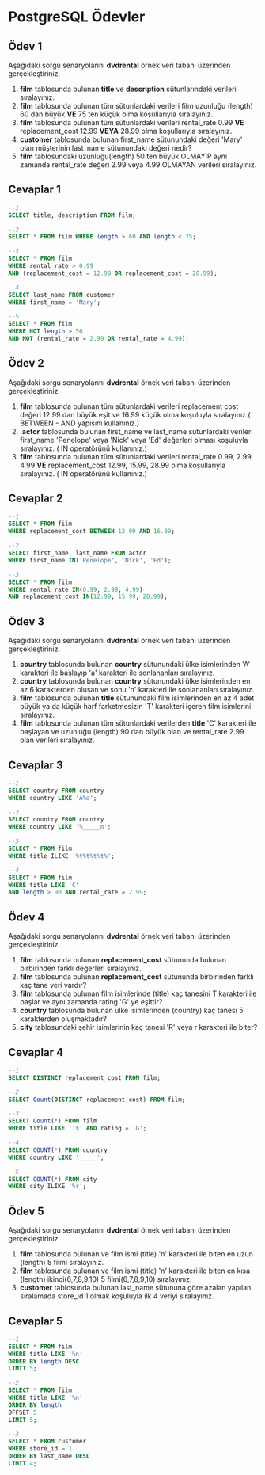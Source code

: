 # PostgreSQL Ödevler

## Ödev 1

Aşağıdaki sorgu senaryolarını **dvdrental** örnek veri tabanı üzerinden gerçekleştiriniz.

1. **film** tablosunda bulunan **title** ve **description** sütunlarındaki verileri sıralayınız.
2. **film** tablosunda bulunan tüm sütunlardaki verileri film uzunluğu (length) 60 dan büyük **VE** 75 ten küçük olma koşullarıyla sıralayınız.
3. **film** tablosunda bulunan tüm sütunlardaki verileri rental\_rate 0.99 **VE** replacement\_cost 12.99 **VEYA** 28.99 olma koşullarıyla sıralayınız.
4. **customer** tablosunda bulunan first\_name sütunundaki değeri 'Mary' olan müşterinin last\_name sütunundaki değeri nedir?
5. **film** tablosundaki uzunluğu(length) 50 ten büyük OLMAYIP aynı zamanda rental\_rate değeri 2.99 veya 4.99 OLMAYAN verileri sıralayınız.

## Cevaplar 1

``` sql
--1
SELECT title, description FROM film;

--2
SELECT * FROM film WHERE length > 60 AND length < 75;

--3
SELECT * FROM film 
WHERE rental_rate > 0.99 
AND (replacement_cost = 12.99 OR replacement_cost = 28.99);

--4
SELECT last_name FROM customer 
WHERE first_name = 'Mary';

--5
SELECT * FROM film 
WHERE NOT length > 50 
AND NOT (rental_rate = 2.99 OR rental_rate = 4.99);
```

## Ödev 2

Aşağıdaki sorgu senaryolarını **dvdrental** örnek veri tabanı üzerinden gerçekleştiriniz.

1. **film** tablosunda bulunan tüm sütunlardaki verileri replacement cost değeri 12.99 dan büyük eşit ve 16.99 küçük olma koşuluyla sıralayınız ( BETWEEN - AND yapısını kullanınız.)
2. .**actor** tablosunda bulunan first\_name ve last\_name sütunlardaki verileri first\_name 'Penelope' veya 'Nick' veya 'Ed' değerleri olması koşuluyla sıralayınız. ( IN operatörünü kullanınız.)
3. **film** tablosunda bulunan tüm sütunlardaki verileri rental\_rate 0.99, 2.99, 4.99 **VE** replacement\_cost 12.99, 15.99, 28.99 olma koşullarıyla sıralayınız. ( IN operatörünü kullanınız.)

## Cevaplar 2

``` sql
--1
SELECT * FROM film
WHERE replacement_cost BETWEEN 12.99 AND 16.99;

--2
SELECT first_name, last_name FROM actor
WHERE first_name IN('Penelope', 'Nick', 'Ed');

--3
SELECT * FROM film
WHERE rental_rate IN(0.99, 2.99, 4.99) 
AND replacement_cost IN(12.99, 15.99, 28.99); 
```

## Ödev 3

Aşağıdaki sorgu senaryolarını **dvdrental** örnek veri tabanı üzerinden gerçekleştiriniz.

1. **country** tablosunda bulunan **country** sütunundaki ülke isimlerinden 'A' karakteri ile başlayıp 'a' karakteri ile sonlananları sıralayınız.
2. **country** tablosunda bulunan **country** sütunundaki ülke isimlerinden en az 6 karakterden oluşan ve sonu 'n' karakteri ile sonlananları sıralayınız.
3. **film** tablosunda bulunan **title** sütunundaki film isimlerinden en az 4 adet büyük ya da küçük harf farketmesizin 'T' karakteri içeren film isimlerini sıralayınız.
4. **film** tablosunda bulunan tüm sütunlardaki verilerden **title** 'C' karakteri ile başlayan ve uzunluğu (length) 90 dan büyük olan ve rental\_rate 2.99 olan verileri sıralayınız.

## Cevaplar 3

``` sql
--1
SELECT country FROM country
WHERE country LIKE 'A%a';

--2
SELECT country FROM country
WHERE country LIKE '%_____n';

--3
SELECT * FROM film
WHERE title ILIKE '%t%t%t%t%';

--4
SELECT * FROM film 
WHERE title LIKE 'C' 
AND length > 90 AND rental_rate = 2.99;
```

## Ödev 4

Aşağıdaki sorgu senaryolarını **dvdrental** örnek veri tabanı üzerinden gerçekleştiriniz.

1. **film** tablosunda bulunan **replacement\_cost** sütununda bulunan birbirinden farklı değerleri sıralayınız.
2. **film** tablosunda bulunan **replacement\_cost** sütununda birbirinden farklı kaç tane veri vardır?
3. **film** tablosunda bulunan film isimlerinde (title) kaç tanesini T karakteri ile başlar ve aynı zamanda rating 'G' ye eşittir?
4. **country** tablosunda bulunan ülke isimlerinden (country) kaç tanesi 5 karakterden oluşmaktadır?
5. **city** tablosundaki şehir isimlerinin kaç tanesi 'R' veya r karakteri ile biter?

## Cevaplar 4

``` sql
--1 
SELECT DISTINCT replacement_cost FROM film;

--2
SELECT Count(DISTINCT replacement_cost) FROM film;

--3
SELECT Count(*) FROM film
WHERE title LIKE 'T%' AND rating = 'G';

--4
SELECT COUNT(*) FROM country 
WHERE country LIKE '_____';

--5
SELECT COUNT(*) FROM city
WHERE city ILIKE '%r';
```

## Ödev 5

Aşağıdaki sorgu senaryolarını **dvdrental** örnek veri tabanı üzerinden gerçekleştiriniz.

1. **film** tablosunda bulunan ve film ismi (title) 'n' karakteri ile biten en uzun (length) 5 filmi sıralayınız.
2. **film** tablosunda bulunan ve film ismi (title) 'n' karakteri ile biten en kısa (length) ikinci(6,7,8,9,10) 5 filmi(6,7,8,9,10) sıralayınız.
3. **customer** tablosunda bulunan last\_name sütununa göre azalan yapılan sıralamada store\_id 1 olmak koşuluyla ilk 4 veriyi sıralayınız.

## Cevaplar 5

``` sql
--1
SELECT * FROM film
WHERE title LIKE '%n'
ORDER BY length DESC
LIMIT 5;

--2
SELECT * FROM film
WHERE title LIKE '%n'
ORDER BY length
OFFSET 5
LIMIT 5;

--3 
SELECT * FROM customer
WHERE store_id = 1
ORDER BY last_name DESC
LIMIT 4;
```
